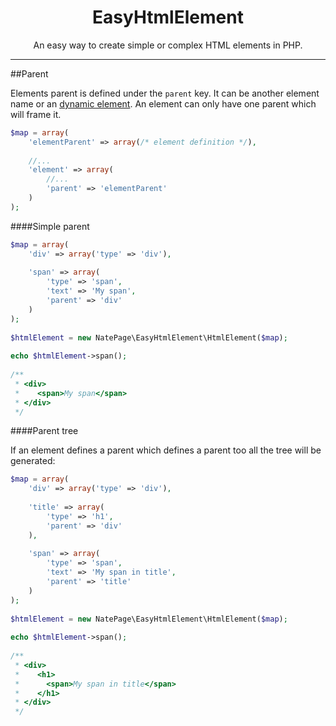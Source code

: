 <h1 align="center">EasyHtmlElement</h1>

<p align="center">An easy way to create simple or complex HTML elements in PHP.</p>

---

##Parent

Elements parent is defined under the `parent` key. It can be another element name or an [dynamic element](dynamic_elements.md). An element can only have one parent which will frame it.
 
```php
$map = array(
    'elementParent' => array(/* element definition */),
     
    //...
    'element' => array(
        //...
        'parent' => 'elementParent'
    )
);
```
 
####Simple parent
 
```php
$map = array(
    'div' => array('type' => 'div'),
      
    'span' => array(
        'type' => 'span',
        'text' => 'My span',
        'parent' => 'div'
    )
);
  
$htmlElement = new NatePage\EasyHtmlElement\HtmlElement($map);
  
echo $htmlElement->span();
  
/**
 * <div>
 *    <span>My span</span>
 * </div>
 */
```
  
####Parent tree
  
If an element defines a parent which defines a parent too all the tree will be generated:

```php
$map = array(
    'div' => array('type' => 'div'),
    
    'title' => array(
        'type' => 'h1',
        'parent' => 'div'
    ),
      
    'span' => array(
        'type' => 'span',
        'text' => 'My span in title',
        'parent' => 'title'
    )
);
  
$htmlElement = new NatePage\EasyHtmlElement\HtmlElement($map);
  
echo $htmlElement->span();
  
/**
 * <div>
 *    <h1>  
 *      <span>My span in title</span>
 *    </h1>
 * </div>
 */
```
